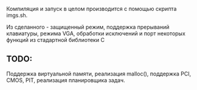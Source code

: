 Компиляция и запуск в целом производится с помощью скрипта imgs.sh.

Из сделанного - защищенный режим, поддержка прерываний клавиатуры, режима VGA, обработки исключений и порт некоторых функций из стадартной библиотеки С

## TODO:

Поддержка виртуальной памяти, реализация malloc(), поддержка PCI, CMOS, PIT, реализация планировщика задач.
